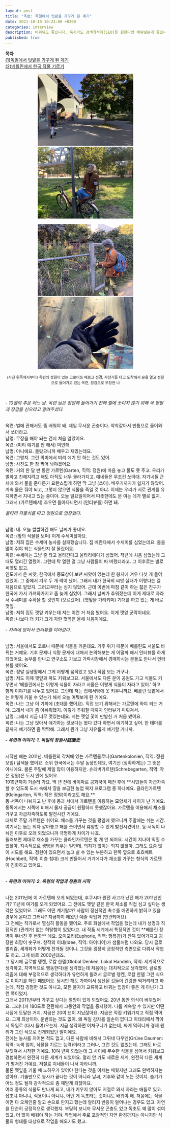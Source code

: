 ```yaml
---
layout: post
title: "옥련: 독일에서 텃밭을 가꾸게 된 계기"
date: 2021-10-10 10:23:00 +0200
categories: interview
description: 비워둬도 좋습니다. 혹시라도 검색최적화(SEO)를 원한다면 채워넣는게 좋습니다.
published: true
---
```

**목차**  
[(1)독일에서 텃밭을 가꾸게 된 계기](http://pakiuki.github.io/interview/2021/10/10/Oklyun-Interview.html)  
[(2)베를린에서 한국 작물 기르기](http://pakiuki.github.io/interview/2021/10/10/Oklyun-Interview_2.html)  

 <p align="center">
  <img src="/asset/images/interviews/Oklyun/Oklyun Interview (1).jpg" width="300px"/>
  <img src="/asset/images/interviews/Oklyun/Oklyun Interview (2).jpg" width="300px"/>
  </p>

 <p align="center">
  <img src="/asset/images/interviews/Oklyun/Oklyun Interview (3).jpg" width="300px"/>
  <img src="/asset/images/interviews/Oklyun/Oklyun Interview (7).jpg" width="300px"/>
  </p>

<p align="center">
<small>
(사진 왼쪽에서부터) 옥련의 정원이 있는 크로이쯔 베르크 전경, 자전거를 타고 도착해서 문을 열고 정원으로 들어가고 있는 옥련, 장갑으로 무장한 나
</small>
</p>

<br>

*- 10월의 추운 어느 날. 옥련 님은 정원에 들어가기 전에 벌에 쏘이지 않기 위해 꼭 양말과 장갑을 신으라고 알려주셨다.*

 <br>
옥련: 벌에 관해서도 좀 배워야 돼. 제일 무서운 곤충이다. 악착같아서 빈틈으로 들어와서 쏘더라고.

 <br>
남명: 무장을 해야 되는 건지 처음 알았어요.

 <br>
옥련: (미리 얘기를 안 해서) 미안해.

 <br>
남명: 아니에요. 몰랐으니까 배우고 재밌는데요.

 <br>
옥련: 그렇지. 그런 의미에서 미리 얘기 안 하는 것도 있어.

 <br>
남명: 사진도 한 장 찍어 놔야겠어요.

 <br>
옥련: 거의 한 달 반 동안 가르텐(Garten, 직역: 정원)에 마음 놓고 물도 못 주고. 우리가 벌하고 친해지려고 해도 아직도 너무 몰라가지고. 얘네들은 무조건 쏘아대. 자기네들 근처에 와서 물을 준다든가 요란스럽게 하면 막 그냥 (쏘아). 배우기까지가 쉽지가 않았어. 계속 물은 줘야 되고, 그렇지 않으면 식물을 죽일 것 아냐. 이제는 우리가 서로 관계를 유지하면서 지내고 있는 중이야. 오늘 일요일이어서 따뜻한데도 문 여는 데가 별로 없지. 그래서 (가르텐에서) 추우면 돌아다니면서 (인터뷰를) 하면 돼.
 <br>

*울타리 자물쇠를 따고 정원으로 입장했다.*

 <br>
남명: 네. 오늘 쌀쌀하긴 해도 날씨가 좋네요.

 <br>
옥련: (앞의 식물을 보며) 이게 수세미잖아요.

 <br>
남명: 저희 집은 수세미 농사를 실패했습니다. 집 베란다에서 수세미를 심었는데요. 물을 많이 줘야 되는 식물인지 잘 몰랐어요.

 <br>
옥련: 수세미는 그냥 줄 타고 올라간다고 울타리에다가 심었어. 작년에 처음 심었는데 그때도 열리긴 열렸어. 그런데 탁 열린 걸 그냥 사람들이 따 버렸더라고. 그 이후로는 별로 씨앗도 없고. <br> 인도에서 온 씨앗, 한국에서 종묘상이 보낸 씨앗이 있는데 한 봉지에 겨우 다섯 개 들어있었어. 그 중에서 겨우 두 개 싹이 났어. 그래서 내가 한국의 씨앗 실태가 이렇다는 걸 처음으로 알았지. 그러고부터는 심지 않았어. 근데 이번에 마침 같이 하는 젋은 친구가 한국에 가서 가져와가지고 좀 늦게 심었어. 그래서 날씨가 추워졌는데 이게 제대로 자라서 수세미를 수확을 할 것인지 (모르겠어).
(깻잎을 가리키며) 기대를 하고 있는 게 바로 깻잎.

 <br>
남명: 저희 집도 깻잎 키우는데 저는 이런 거 처음 봤어요. 이게 깻잎 군락이네요.

 <br>
옥련: 나보다 더 키가 크게 자란 깻잎은 올해 처음이에요.

 <br>

*- 자리에 앉아서 인터뷰를 이어갔다.*

 <br>
남명: 서울에서도 코로나 때문에 식물을 키운대요. 기후 위기 때문에 베를린도 서울도 바뀌는 거예요. 기후 문제나 식량 문제에 대해서 논의해보는 게 어떨까 해서 인터뷰를 하게 되었어요. 농부를 만나고 연구소도 가보고 가락시장에서 경매하시는 분들도 만나서 인터뷰를 했어요.

 <br>
옥련: 정말 실생활에서 그게 어떻게 움직있고 있나 직접 보는 거구나.

 <br>
남명: 저도 이제 깻잎과 파도 키워보고요. 서울에서도 다른 분이 공원도 가고 식물도 키우면서 ‘베를린에서는 이렇게 식물이 자라고 서울은 이렇게 식물이 자라고 있어.’ 하고 함께 이야기를 나누고 있어요. 그런데 저는 집에서밖에 못 키우니까요. 베를린 텃밭에서는 어떻게 키울 수 있는가 해서 오늘 여쭤보게 된 거예요.

 <br>
옥련: 나는 그냥 이 기회에 (초대를 했어요). 직접 보기 위해서는 가르텐에 와야 되는 거야. 그래서 내가 좀 아쉬워했지. 이렇게 추워질 때까지 인터뷰가 미뤄져서.

 <br>
남명: 그래서 지금 너무 멋있는데요. 저는 깻잎 꽃이 만발한 거 처음 봤어요.

 <br>
옥련: 나는 그냥 앉아서 얘기하는 것보다는 왔다 갔다 하면서 얘기하고 싶어. 한 테마를 끝까지 얘기하면 좀 딱딱해. 그래서 뭔가 그냥 자유롭게 얘기할 거니까.

<br>
 
***- 옥련의 이야기: 1. 독일의 정원사庭園史***

 <br>
시작한 해는 2011년. 베를린의 각처에 있는 가르텐콜로니(Gartenkolonien, 직역: 정원 모임) 탐색을 했어요. 소위 한국에서는 주말 농장인데요, 여기선 (정확하게는) 그 뜻은 아니에요. 물론 주말에 제일 많이 이용하지만. 슈레버가르텐(Schrebegarten, 직역: 작은 정원)은 도시 안에 있어요. <br>
1919년까지 거슬러 가요. 백 년 전에 바이마르 공화국이 패전 후에 **시민들이 자급자족할 수 있도록 도시 속에서 땅을 보급한 농업 복지 프로그램 중 하나예요. 클라인가르텐(Kleingarten, 직역: 작은 정원)이라고도 해요.**

<br>
동·서독이 나눠지고 난 후에 동과 서에서 가르텐을 이용하는 모양새가 차이가 난 거예요. 동독에서는 서쪽에 비해서 물자 공급이 원활하지 못했잖아요. 가르텐을 이용해서 채소를 가꾸고 자급자족하도록 발전시킨 거예요.

<br>
대체로 주말 가르텐은 쉬어요. 채소를 가꾸는 것을 평일에 했으니까 주말에는 쉬는 시간. 여기서는 눕는 의자 깔아놓고 해를 쪼이면서 휴양할 수 있게 발전시켰어요. 동·서독이 나눠진 이후로 오래 되었으니까 극명하게 차이가 나죠. 

<br>
둘러보면 제대로 채소를 가꾸는 클라인가르텐은 몇 개 안 되어요. 시간이 지나야 익힐 수 있잖아. 지속적으로 생명을 키우는 일인데. 의지가 없이는 되지 않잖아. 그래도 요즘 많이 시도를 해요. 정원이 있으면서 눕고 쉴 수 있는 부분하고 한쪽 옆으로 호흐베트(Hochbett, 직역: 이층 침대) 크게 만들어서 거기에다가 채소를 가꾸는 형식의 가르텐이 진화하고 있어요.
 <br><br>

***- 옥련의 이야기: 2. 옥련의 작업과 정원의 시작***

 <br>
나는 2011년에 이 가르텐에 오게 되었는데, 후쿠시마 원전 사고가 났던 해가 2011년인가? 11년에 여기를 오게 되었어요. 그 전에도 깻잎 같은 한국 채소를 직접 심고 싶다는 생각은 있었어요. 그래도 어떤 계기랄까? 사람이 정신적인 촉수를 예민하게 밝히고 있을 경우에 온다고 그러나? 지금까지 해왔던 예술 작업과 (연관되어요).

<br>
그 전에는 작가로서 열심히 활동을 했어요. 주로 화실에서 작업을 했는데 내가 생명과 직접적인 (관계가) 없는 허탈함이 있었다고. 내 작품 세계에서 특징적인 것이 **베를린 장벽이 무너진 후 변화**  에요. 오이포리(Euphorie, 직역: 행복감)가 잔뜩 있어가지고 굉장한 희망이 솟구쳐. 창작의 이데(Idee, 직역: 아이디어)가 샘물처럼 나와요. 당시 글로벌리즘, 세계화가 어떻게 전개될 것이냐. 그것을 굉장히 긍정적인 측면으로 다뤄서 작업도 하고. 그게 바로 2000년대죠. 

<br>
그 당시에 글로발 뎅켄, 로칼 한델(Global Denken, Lokal Handeln, 직역: 세계적으로 생각하고, 지역적으로 행동한다)을 생각했는데 처음에는 대치적으로 생각했어. 글로벌리즘에 대해 부정적으로 생각하다가 유연하게 돌려서 글로벌 뎅켄, 로칼 한델 그런 식으로 이야기를 하던 때였어요. 당시만 해도 가까이서 생산된 것들이 건강한 먹거리라고 하는데, 직접 경험한 것도 아니고, 모든 물자가 교류하고 바뀌는 입장이 좋은 게 아닌가 그런 쪽이었지. 

<br>
그래서 2011년부터 가꾸고 싶다는 열망이 있게 되었어요. 20년 동안 의식이 바뀌었어요. 그러니까 180도로 전환해서 그동안의 작업을 중지했어. 나름 계속할 수 있지만 어떤 시점에 도달한 거지. 지금은 20여 년이 지났잖아요. 지금은 직접 키워가지고 직접 먹어요. 그게 최상이야. 운반되는 것도 없이. 왜 독일 감자를 일손이 없다고 이태리에서 깎아서 독일로 (다시 들여)오는지. 지금 생각하면 어처구니가 없는데, 싸게 먹히니까 경제 원리가 그런 식으로 전개되었단 말이에요. 

<br>
전에는 농사를 지어본 적도 없고, 다른 사람에 비해서 그뤼네 다우멘(Grüne Daumen: 직역: 녹색 엄지, 식물을 기르는 능력)이라고 그러나, 그런 것도 없었는데. 그래도 바로 부딪혀서 시작한 거예요. 10여 년째 되었는데 그 사이에 무수한 식물을 심어서 키워보고 경험하면서 완전히 다른 세계가 되었어요. 멀리 안 가도 새로운 세계, 완전히 다른 세계가 펼쳐진 거예요. 저절로 지네들이 나서 자라니까. 

<br>
물론 깻잎을 키울 때 노하우가 있어야 한다는 것을 이제는 배웠지만 그래도 완벽하지는 않아요. 기술만으로 농사가 끝나는 것이 아니라 날씨, 기후와 같이 노는 것이지. 습기가 어느 정도 될까 감각적으로 좀 깨닫게 되잖아요. 

<br>
여러 종류의 식물도 만나게 되고, 내가 키우지 않아도 저절로 와서 자라는 애들로 있고. 잡초냐 아니냐, 식용이냐 아니냐, 어떤 게 독초라는 것이냐도 배워야 해. 처음에는 식물이면 다 오케인줄 알고 손으로 만지고 했는데 알러지 반응이 일어나는 경우도 있고. 자연을 단순히 긍정적으로 생각했지. 부딪혀 보니까 무서운 곤충도 있고 독초도 꽤 많이 섞여 있고, 더 많이 배워야 하는 거야. 작업에서 주로 포괄적인 자연 환경까지는 아니지만 식물의 형태를 대상으로 작업을 해오기도 했고. 
